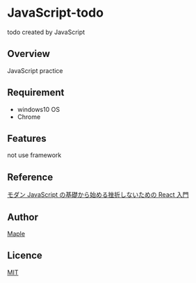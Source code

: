 # JavaScript-todo

todo created by JavaScript

## Overview

JavaScript practice

## Requirement

- windows10 OS
- Chrome

## Features

not use framework

## Reference

[モダン JavaScript の基礎から始める挫折しないための React 入門](https://www.udemy.com/share/103Fxl3@tWeXdwE94W8r3lVz3b8930KGi2tOSZhqJppCegNxc_K1Xi3OlCMxO85IVPL5Fv5E-w==/)

## Author

[Maple](https://twitter.com/MapleSyrup_st)

## Licence

[MIT](https://github.com/yk-valefor/JavaScript-todo/blob/main/LICENSE)
